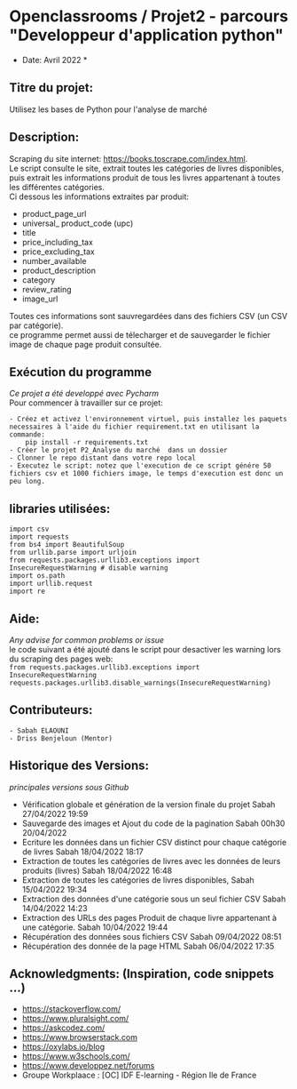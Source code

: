 # Openclassrooms / Projet2 - parcours "Developpeur d'application python"

* Date: Avril 2022 *


## Titre du projet:  
Utilisez les bases de Python pour l'analyse de marché

## Description:   
Scraping du site internet: https://books.toscrape.com/index.html.    
Le script consulte le site, extrait toutes les catégories de livres disponibles, puis extrait les informations produit de tous les livres appartenant à toutes les   différentes catégories.   
Ci dessous les informations extraites par produit:
- product_page_url  
- universal_ product_code (upc)  
- title  
- price_including_tax  
- price_excluding_tax  
- number_available  
- product_description  
- category  
- review_rating  
- image_url  

Toutes ces informations sont sauvregardées dans des fichiers CSV (un CSV par catégorie).    
ce programme permet aussi de télecharger et de sauvegarder le fichier image de chaque page produit consultée.  

## Exécution du programme  
*Ce projet a été developpé avec Pycharm*  
Pour commencer à travailler sur ce projet:  

    - Créez et activez l'environnement virtuel, puis installez les paquets necessaires à l'aide du fichier requirement.txt en utilisant la commande:   
        pip install -r requirements.txt  
    - Créer le projet P2_Analyse du marché  dans un dossier   
    - Clonner le repo distant dans votre repo local  
    - Executez le script: notez que l'execution de ce script génére 50 fichiers csv et 1000 fichiers image, le temps d'execution est donc un peu long.  
 
 
 ## libraries utilisées:  
 `import csv`    
 `import requests`    
 `from bs4 import BeautifulSoup`    
 `from urllib.parse import urljoin`    
 `from requests.packages.urllib3.exceptions import InsecureRequestWarning # disable warning`    
 `import os.path`  
 `import urllib.request`  
 `import re` 
   
  ## Aide:  
  *Any advise for common problems or issue*  
  le code suivant a été ajouté dans le script pour desactiver les warning lors du scraping des pages web:  
              `from requests.packages.urllib3.exceptions import InsecureRequestWarning`  
              `requests.packages.urllib3.disable_warnings(InsecureRequestWarning)`  
  
  ## Contributeurs:    
    - Sabah ELAOUNI    
    - Driss Benjeloun (Mentor)  

 ## Historique des Versions:    
 *principales versions sous Github*
  - Vérification globale et génération de la version finale du projet Sabah 27/04/2022 19:59  
  - Sauvegarde des images et Ajout du code de la pagination Sabah 00h30 20/04/2022  
  - Ecriture les données dans un fichier CSV distinct pour chaque catégorie de livres Sabah 18/04/2022 18:17  
  - Extraction de toutes les catégories de livres avec les données de leurs produits (livres) Sabah 18/04/2022 16:48  
  - Extraction de toutes les catégories de livres disponibles, Sabah 15/04/2022 19:34  
  - Extraction des données d'une catégorie sous un seul fichier CSV Sabah 14/04/2022 14:23  
  - Extraction des URLs des pages Produit de chaque livre appartenant à une catégorie. Sabah 10/04/2022 19:44  
  - Récupération des données sous fichiers CSV Sabah 09/04/2022 08:51  
  - Récupération des donnée de la page HTML Sabah 06/04/2022 17:35  


  ## Acknowledgments: (Inspiration, code snippets ...)  

- https://stackoverflow.com/    
- https://www.pluralsight.com/    
- https://askcodez.com/    
- https://www.browserstack.com    
- https://oxylabs.io/blog    
- https://www.w3schools.com/    
- https://www.developpez.net/forums
- Groupe Workplaace : [OC] IDF E-learning - Région Ile de France    



